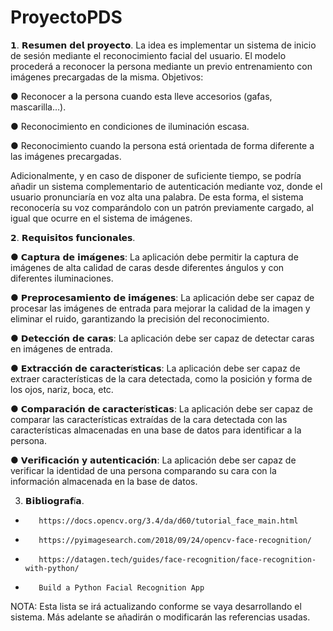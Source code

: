 # ProyectoPDS

𝟭. 𝗥𝗲𝘀𝘂𝗺𝗲𝗻 𝗱𝗲𝗹 𝗽𝗿𝗼𝘆𝗲𝗰𝘁𝗼. 
La idea es implementar un sistema de inicio de sesión mediante el reconocimiento facial del usuario. El modelo procederá a reconocer la persona mediante un previo entrenamiento con imágenes precargadas de la misma.
Objetivos:

● Reconocer a la persona cuando esta lleve accesorios (gafas, mascarilla…).

● Reconocimiento en condiciones de iluminación escasa.

● Reconocimiento cuando la persona está orientada de forma diferente a las imágenes precargadas.

Adicionalmente, y en caso de disponer de suficiente tiempo, se podría añadir un sistema complementario de autenticación mediante voz, donde el usuario pronunciaría en voz alta una palabra. De esta forma, el sistema reconocería su voz comparándolo con un patrón previamente cargado, al igual que ocurre en el sistema de imágenes.


𝟮. 𝗥𝗲𝗾𝘂𝗶𝘀𝗶𝘁𝗼𝘀 𝗳𝘂𝗻𝗰𝗶𝗼𝗻𝗮𝗹𝗲𝘀.

● 𝗖𝗮𝗽𝘁𝘂𝗿𝗮 𝗱𝗲 𝗶𝗺𝗮́𝗴𝗲𝗻𝗲𝘀: La aplicación debe permitir la captura de imágenes de alta calidad de caras desde diferentes ángulos y con diferentes iluminaciones.

● 𝗣𝗿𝗲𝗽𝗿𝗼𝗰𝗲𝘀𝗮𝗺𝗶𝗲𝗻𝘁𝗼 𝗱𝗲 𝗶𝗺𝗮́𝗴𝗲𝗻𝗲𝘀: La aplicación debe ser capaz de procesar las imágenes de entrada para mejorar la calidad de la imagen y eliminar el ruido, garantizando la precisión del reconocimiento.

● 𝗗𝗲𝘁𝗲𝗰𝗰𝗶𝗼́𝗻 𝗱𝗲 𝗰𝗮𝗿𝗮𝘀: La aplicación debe ser capaz de detectar caras en imágenes de entrada.

● 𝗘𝘅𝘁𝗿𝗮𝗰𝗰𝗶𝗼́𝗻 𝗱𝗲 𝗰𝗮𝗿𝗮𝗰𝘁𝗲𝗿í𝘀𝘁𝗶𝗰𝗮𝘀: La aplicación debe ser capaz de extraer características de la cara detectada, como la posición y forma de los ojos, nariz, boca, etc.

● 𝗖𝗼𝗺𝗽𝗮𝗿𝗮𝗰𝗶𝗼́𝗻 𝗱𝗲 𝗰𝗮𝗿𝗮𝗰𝘁𝗲𝗿í𝘀𝘁𝗶𝗰𝗮𝘀: La aplicación debe ser capaz de comparar las características extraídas de la cara detectada con las características almacenadas en una base de datos para identificar a la persona.

● 𝗩𝗲𝗿𝗶𝗳𝗶𝗰𝗮𝗰𝗶𝗼́𝗻 𝘆 𝗮𝘂𝘁𝗲𝗻𝘁𝗶𝗰𝗮𝗰𝗶𝗼́𝗻: La aplicación debe ser capaz de verificar la identidad de una persona comparando su cara con la información almacenada en la base de datos.


3.    𝗕𝗶𝗯𝗹𝗶𝗼𝗴𝗿𝗮𝗳í𝗮.
-        https://docs.opencv.org/3.4/da/d60/tutorial_face_main.html

-        https://pyimagesearch.com/2018/09/24/opencv-face-recognition/

-        https://datagen.tech/guides/face-recognition/face-recognition-with-python/

-        Build a Python Facial Recognition App

NOTA: Esta lista se irá actualizando conforme se vaya desarrollando el sistema. Más adelante se añadirán o modificarán las referencias usadas.
